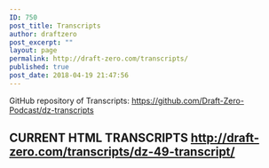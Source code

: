 ```yaml
---
ID: 750
post_title: Transcripts
author: draftzero
post_excerpt: ""
layout: page
permalink: http://draft-zero.com/transcripts/
published: true
post_date: 2018-04-19 21:47:56
---
```

GitHub repository of Transcripts: <https://github.com/Draft-Zero-Podcast/dz-transcripts> 
## CURRENT HTML TRANSCRIPTS http://draft-zero.com/transcripts/dz-49-transcript/